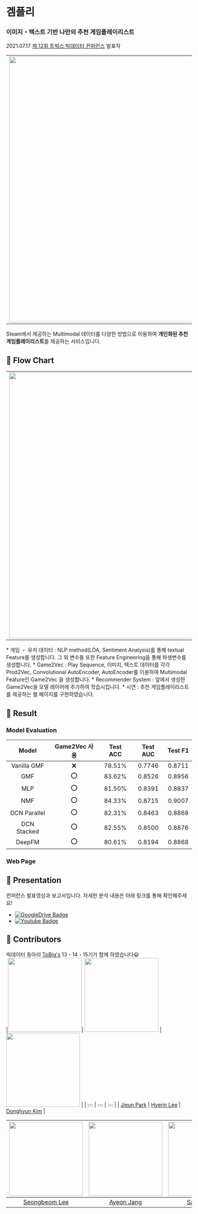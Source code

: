 # 겜플리  
### 이미지・텍스트 기반 나만의 추천 게임플레이리스트  
2021.07.17 [제 12회 투빅스 빅데이터 컨퍼런스](https://user-images.githubusercontent.com/54944069/125618205-bd89b8de-3d78-4c22-b668-5b381af4c7c1.png) 발표작  
<table>
  <tr>
    <td align="left"><img src="https://user-images.githubusercontent.com/54944069/125924022-776c40ba-3c99-49f9-b02d-d920c4750730.png" width="720px" alt=""/></a></td>
  </tr>
</table>
  
Steam에서 제공하는 Multimodal 데이터를 다양한 방법으로 이용하여 **개인화된 추천 게임플레이리스트**를 제공하는 서비스입니다.
  
  
## :checkered_flag: Flow Chart   
<table>
  <tr>
    <td align="left"><img src="https://user-images.githubusercontent.com/54944069/125940720-e3d6e88d-6cc0-4d61-9735-51540b6e9e10.png" width="720px" alt=""/></a></td>
  </tr>
</table>
* 게임 ・ 유저 데이터 : NLP method(LDA, Sentiment Analysis)를 통해 textual Feature를 생성합니다. 그 외 변수들 또한 Feature Engineering을 통해 파생변수를 생성합니다.  
* Game2Vec : Play Sequence, 이미지, 텍스트 데이터를 각각 Prod2Vec, Convolutional AutoEncoder, AutoEncoder를 이용하여 Multimodal Feature인 Game2Vec 을 생성합니다.  
* Recommender System : 앞에서 생성한 Game2Vec을 모델 레이어에 추가하여 학습시킵니다.  
* 시연 : 추천 게임플레이리스트를 제공하는 웹 페이지를 구현하였습니다.
  
## :checkered_flag: Result  
### Model Evaluation  
| Model | Game2Vec 사용 | Test ACC | Test AUC | Test F1 |  
| :-: | :-: | :-: | :-: | :-: |  
| Vanilla GMF | ❌ | 78.51% | 0.7746 | 0.8711 |  
| GMF | ⭕ | 83.62% | 0.8526 | 0.8956 | 
| MLP | ⭕ | 81.50% | 0.8391 | 0.8837 |  
| NMF | ⭕ | 84.33% | 0.8715 | 0.9007 | 
| DCN Parallel | ⭕ | 82.31% | 0.8463 | 0.8868 | 
| DCN Stacked | ⭕ | 82.55% | 0.8500 | 0.8876 | 
| DeepFM | ⭕ | 80.61% | 0.8194 | 0.8868 | 
   
### Web Page  
   
## :checkered_flag: Presentation    
컨퍼런스 발표영상과 보고서입니다. 자세한 분석 내용은 아래 링크를 통해 확인해주세요!  
* [![GoogleDrive Badge](https://img.shields.io/badge/REPORT-405263?style=flat-square&logo=Quip&link=https://drive.google.com/file/d/1VnYsB8k4Fxu6UFhAxuTi4m01BjoH2uwS/view?usp=sharing)]()
* [![Youtube Badge](https://img.shields.io/badge/Youtube-ff0000?style=flat-square&logo=youtube&link=https://youtu.be/KPS1sD_lcMc)]()
  
  
## :checkered_flag: Contributors ##  
빅데이터 동아리 [ToBig's](http://www.datamarket.kr/xe/) 13・14・15기가 함께 하였습니다😃  
 |<img src="" width="200" >| <img src="https://user-images.githubusercontent.com/54944069/125926011-173ecd1b-db58-4d69-8aac-e20fbad20b15.jpeg" width="200" height="200" > | <img src="https://user-images.githubusercontent.com/54944069/125942489-e98bbb44-06ab-4675-9540-885635c7999a.JPG" width="200" > |
 | :-: | :-: | :-: | 
 | [Jieun Park](https://github.com/Jieun-Enna) | [Hyerin Lee](https://github.com/hrlee113) | [Donghyun Kim](https://github.com/DataAnalyst486) | 
   
  | <img src="https://user-images.githubusercontent.com/54944069/125942584-5cac01fb-fd28-4e82-88d3-87147edb6908.jpg" width="200" > |<img src="https://user-images.githubusercontent.com/54944069/125942330-26e910a6-82ae-4b68-a4e9-8e5ddf53a534.jpg" width="200" >| <img src="https://user-images.githubusercontent.com/54944069/125941896-ef7e923b-dda5-44a3-b830-9318ad730dff.jpg" width="200" > | 
 | :-: | :-: | :-: |
 | [Seongbeom Lee](https://github.com/SeongBeomLEE) | [Ayeon Jang](https://github.com/JangAyeon) | [Sangyeon Jo]() | 
